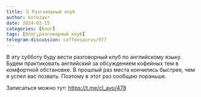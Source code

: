 ```yaml
---
title: 🗒 Разговорный клуб
author: kofezavr
date: 2024-02-15
categories: [Блог]
tags: [блог,разговорный клуб]
telegram-discussion: coffeesaurus/977
--- 
```

В эту субботу буду вести разговорный клуб по английскому языку. Будем практиковать английский за обсуждением кофейных тем в комфортной обстановке. В прошлый раз места кончились быстрее, чем я успел вас позвать. Поэтому в этот раз сообщаю пораньше.

Записаться можно тут: https://t.me/cl_avo/478